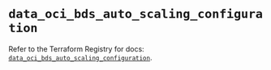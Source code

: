 # `data_oci_bds_auto_scaling_configuration`

Refer to the Terraform Registry for docs: [`data_oci_bds_auto_scaling_configuration`](https://registry.terraform.io/providers/oracle/oci/6.37.0/docs/data-sources/bds_auto_scaling_configuration).
